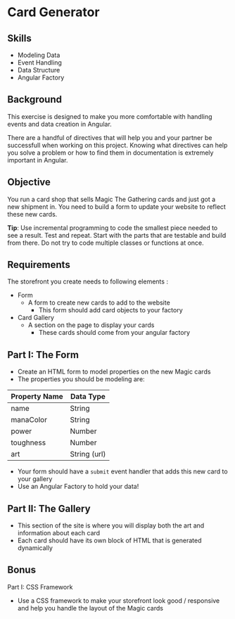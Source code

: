 Card Generator
===========

Skills
--------
- Modeling Data
- Event Handling
- Data Structure
- Angular Factory


Background
--------
This exercise is designed to make you more comfortable with handling events and data creation in Angular.

There are a handful of directives that will help you and your partner be successfull when working on this project.  Knowing what directives can help you solve a problem or how to find them in documentation is extremely important in Angular.

Objective
-------
You run a card shop that sells Magic The Gathering cards and just got a new shipment in.  You need to build a form to update your website to reflect these new cards.

<strong>Tip</strong>: Use incremental programming to code the smallest piece needed to see a result. Test and repeat. Start with the parts that are testable and build from there. Do not try to code multiple classes or functions at once.

Requirements
----------
The storefront you create needs to following elements :

- Form 
    - A form to create new cards to add to the website
        - This form should add card objects to your factory
- Card Gallery
    - A section on the page to display your cards
        - These cards should come from your angular factory

Part I: The Form
-----------
- Create an HTML form to model properties on the new Magic cards
- The properties you should be modeling are:

| Property Name | Data Type   |
|---------------|-------------|
| name          | String      |
| manaColor     | String      |
| power         | Number      |
| toughness     | Number      |
| art           | String (url)|    |

- Your form should have a `submit` event handler that adds this new card to your gallery
- Use an Angular Factory to hold your data!

Part II: The Gallery
-----------
- This section of the site is where you will display both the art and information about each card
- Each card should have its own block of HTML that is generated dynamically


Bonus
-----------
Part I: CSS Framework
- Use a CSS framework to make your storefront look good / responsive and help you handle the layout of the Magic cards